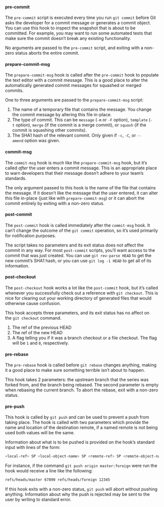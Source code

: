 #### pre-commit
The `pre-commit` script is executed every time you run `git commit` before Git asks the developer for a commit message or generates a commit object. You can use this hook to inspect the snapshot that is about to be committed. For example, you may want to run some automated tests that make sure the commit doesn’t break any existing functionality.

No arguments are passed to the `pre-commit` script, and exiting with a non-zero status aborts the entire commit.
#### prepare-commit-msg
The `prepare-commit-msg` hook is called after the `pre-commit` hook to populate the text editor with a commit message. This is a good place to alter the automatically generated commit messages for squashed or merged commits.

One to three arguments are passed to the `prepare-commit-msg` script:

1. The name of a temporary file that contains the message. You change the commit message by altering this file in-place.
2. The type of commit. This can be `message` (`-m` or `-F` option), `template` (`-t` option), `merge` (if the commit is a merge commit), or `squash` (if the commit is squashing other commits).
3. The SHA1 hash of the relevant commit. Only given if `-c`, `-C`, or `--amend` option was given.
#### commit-msg
The `commit-msg` hook is much like the `prepare-commit-msg` hook, but it’s called _after_ the user enters a commit message. This is an appropriate place to warn developers that their message doesn’t adhere to your team’s standards.

The only argument passed to this hook is the name of the file that contains the message. If it doesn’t like the message that the user entered, it can alter this file in-place (just like with `prepare-commit-msg`) or it can abort the commit entirely by exiting with a non-zero status.
#### post-commit
The `post-commit` hook is called immediately after the `commit-msg` hook. It can’t change the outcome of the `git commit` operation, so it’s used primarily for notification purposes.

The script takes no parameters and its exit status does not affect the commit in any way. For most `post-commit` scripts, you’ll want access to the commit that was just created. You can use `git rev-parse HEAD` to get the new commit’s SHA1 hash, or you can use `git log -1 HEAD` to get all of its information.
#### post-checkout
The `post-checkout` hook works a lot like the `post-commit` hook, but it’s called whenever you successfully check out a reference with `git checkout`. This is nice for clearing out your working directory of generated files that would otherwise cause confusion.

This hook accepts three parameters, and its exit status has no affect on the `git checkout` command.

1. The ref of the previous HEAD
2. The ref of the new HEAD
3. A flag telling you if it was a branch checkout or a file checkout. The flag will be `1` and `0`, respectively.
#### pre-rebase
The `pre-rebase` hook is called before `git rebase` changes anything, making it a good place to make sure something terrible isn’t about to happen.

This hook takes 2 parameters: the upstream branch that the series was forked from, and the branch being rebased. The second parameter is empty when rebasing the current branch. To abort the rebase, exit with a non-zero status.
#### pre-push
This hook is called by `git push` and can be used to prevent a push from taking place. The hook is called with two parameters which provide the name and location of the destination remote, if a named remote is not being used both values will be the same.

Information about what is to be pushed is provided on the hook’s standard input with lines of the form:

```bash
<local-ref> SP <local-object-name> SP <remote-ref> SP <remote-object-name> LF
```

For instance, if the command `git push origin master:foreign` were run the hook would receive a line like the following:

```bash
refs/heads/master 67890 refs/heads/foreign 12345
```

If this hook exits with a non-zero status, `git push` will abort without pushing anything. Information about why the push is rejected may be sent to the user by writing to standard error.

